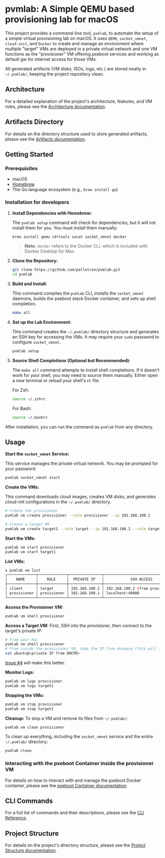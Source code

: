 # pvmlab: A Simple QEMU based provisioning lab for macOS

This project provides a command-line tool, `pvmlab`, to automate the setup of a simple virtual provisioning lab on macOS. It uses `QEMU`, `socket_vmnet`, `cloud-init`, and `Docker` to create and manage an environment where multiple "target" VMs are deployed in a private virtual network and one VM functions as the "provisioner" VM offering pxeboot services and working as default gw for internet access for those VMs.

All generated artifacts (VM disks, ISOs, logs, etc.) are stored neatly in `~/.pvmlab/`, keeping the project repository clean.

## Architecture

For a detailed explanation of the project's architecture, features, and VM roles, please see the [Architecture documentation](docs/architecture.md).

## Artifacts Directory

For details on the directory structure used to store generated artifacts, please see the [Artifacts documentation](docs/artifacts.md).

## Getting Started

### Prerequisites

- macOS
- [Homebrew](https://brew.sh/)
- The Go language ecosystem (e.g., `brew install go`)

### Installation for developers

1. **Install Dependencies with Homebrew:**

   The `pvmlab setup` command will check for dependencies, but it will not install them for you. You must install them manually:

   ```bash
   brew install qemu cdrtools socat socket_vmnet docker
   ```

   > **Note:** `docker` refers to the Docker CLI, which is included with Docker Desktop for Mac.

2. **Clone the Repository:**

   ```bash
   git clone https://github.com/pallotron/pvmlab.git
   cd pvmlab
   ```

3. **Build and Install:**

   This command compiles the `pvmlab` CLI, installs the `socket_vmnet` daemons, builds the pxeboot stack Docker container, and sets up shell completion.

   ```bash
   make all
   ```

4. **Set up the Lab Environment:**

   This command creates the `~/.pvmlab/` directory structure and generates an SSH key for accessing the VMs. It may require your `sudo` password to configure `socket_vmnet`.

   ```bash
   pvmlab setup
   ```

5. **Source Shell Completions (Optional but Recommended):**

   The `make all` command attempts to install shell completions. If it doesn't work for your shell, you may need to source them manually.
   Either open a new terminal or reload your shell's rc file.

   For Zsh:

   ```bash
   source ~/.zshrc
   ```

   For Bash:

   ```bash
   source ~/.bashrc
   ```

After installation, you can run the command as `pvmlab` from any directory.

## Usage

**Start the `socket_vmnet` Service:**

This service manages the private virtual network. You may be prompted for your password.

```bash
pvmlab socket_vmnet start
```

**Create the VMs:**

This command downloads cloud images, creates VM disks, and generates cloud-init configurations in the `~/.pvmlab/` directory.

```bash
# Create the provisioner
pvmlab vm create provisioner --role provisioner --ip 192.168.100.1

# Create a target VM
pvmlab vm create target1 --role target --ip 192.168.100.2 --role target
```

**Start the VMs:**

```bash
pvmlab vm start provisioner
pvmlab vm start target1
```

**List VMs:**

```bash
❯ pvmlab vm list
┌─────────────┬─────────────┬───────────────┬──────────────────────────────────┬───────────────────┬─────────┐
│    NAME     │    ROLE     │  PRIVATE IP   │            SSH ACCESS            │        MAC        │ STATUS  │
├─────────────┼─────────────┼───────────────┼──────────────────────────────────┼───────────────────┼─────────┤
│ client      │ target      │ 192.168.100.2 │ 192.168.100.2 (from provisioner) │ 46:cc:46:cd:02:76 │ Stopped │
│ provisioner │ provisioner │ 192.168.100.1 │ localhost:49000                  │ be:f9:b8:75:70:0d │ Running │
└─────────────┴─────────────┴───────────────┴──────────────────────────────────┴───────────────────┴─────────┘
```

**Access the Provisioner VM:**

```bash
pvmlab vm shell provisioner
```

**Access a Target VM:**
First, SSH into the provisioner, then connect to the target's private IP:

```bash
# From your Mac
pvmlab vm shell provisioner
# From inside the provisioner VM, take the IP from dnsmasq (this will improve)
ssh ubuntu@<private IP from DHCPD>
```

[Issue #4](https://github.com/pallotron/pvmlab/issues/4) will make this better.

**Monitor Logs:**

```bash
pvmlab vm logs provisioner
pvmlab vm logs target1
```

**Stopping the VMs:**

```bash
pvmlab vm stop provisioner
pvmlab vm stop target1
```

**Cleanup:**
To stop a VM and remove its files from `~/.pvmlab/`:

```bash
pvmlab vm clean provisioner
```

To clean up everything, including the `socket_vmnet` service and the entire `~/.pvmlab/` directory:

```bash
pvmlab clean
```

### Interacting with the pxeboot Container inside the provisioner VM

For details on how to interact with and manage the pxeboot Docker container, please see the [pxeboot Container documentation](docs/pxeboot_container.md).

## CLI Commands

For a full list of commands and their descriptions, please see the [CLI Reference](docs/cli_reference.md).

## Project Structure

For details on the project's directory structure, please see the [Project Structure documentation](docs/project_structure.md).
